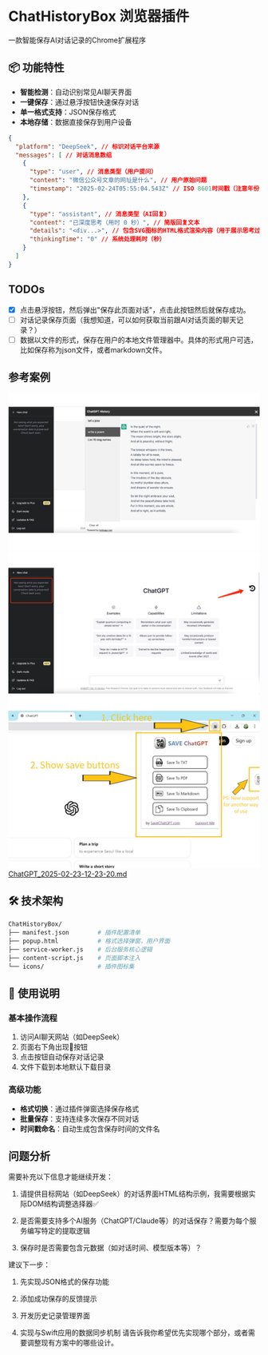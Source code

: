 # ChatHistoryBox 浏览器插件

一款智能保存AI对话记录的Chrome扩展程序

## 📦 功能特性
- **智能检测**：自动识别常见AI聊天界面
- **一键保存**：通过悬浮按钮快速保存对话
- **单一格式支持**：JSON保存格式
- **本地存储**：数据直接保存到用户设备

```json
{
  "platform": "DeepSeek", // 标识对话平台来源
  "messages": [ // 对话消息数组
    {
      "type": "user", // 消息类型（用户提问）
      "content": "微信公众号文章的网址是什么", // 用户原始问题
      "timestamp": "2025-02-24T05:55:04.543Z" // ISO 8601时间戳（注意年份2025可能是测试数据）
    },
    {
      "type": "assistant", // 消息类型（AI回复）
      "content": "已深度思考（用时 0 秒）", // 简版回复文本
      "details": "<div...>", // 包含SVG图标的HTML格式渲染内容（用于展示思考过程）
      "thinkingTime": "0" // 系统处理耗时（秒）
    }
  ]
}
```

## TODOs
- [x] 点击悬浮按钮，然后弹出"保存此页面对话"，点击此按钮然后就保存成功。
- [ ] 对话记录保存页面（我想知道，可以如何获取当前跟AI对话页面的聊天记录？）
- [ ] 数据以文件的形式，保存在用户的本地文件管理器中。具体的形式用户可选，比如保存称为json文件，或者markdown文件。

## 参考案例
![alt text](Resource/1.png)
![alt text](Resource/2.png)
![alt text](Resource/3.jpg)
[ChatGPT_2025-02-23-12-23-20.md](Resource/ChatGPT_2025-02-23-12-23-20.md)

## 🛠 技术架构
```bash
ChatHistoryBox/
├── manifest.json        # 插件配置清单
├── popup.html           # 格式选择弹窗，用户界面
├── service-worker.js    # 后台服务核心逻辑
├── content-script.js    # 页面脚本注入
└── icons/               # 插件图标集
```

## 📍 使用说明

### 基本操作流程
1. 访问AI聊天网站（如DeepSeek）
2. 页面右下角出现💾按钮
3. 点击按钮自动保存对话记录
4. 文件下载到本地默认下载目录

### 高级功能
- **格式切换**：通过插件弹窗选择保存格式
- **批量保存**：支持连续多次保存不同对话
- **时间戳命名**：自动生成包含保存时间的文件名

## 问题分析
需要补充以下信息才能继续开发：
1. 请提供目标网站（如DeepSeek）的对话界面HTML结构示例，我需要根据实际DOM结构调整选择器✅

2. 是否需要支持多个AI服务（ChatGPT/Claude等）的对话保存？需要为每个服务编写特定的提取逻辑

3. 保存时是否需要包含元数据（如对话时间、模型版本等）？

建议下一步：

1. 先实现JSON格式的保存功能

2. 添加成功保存的反馈提示

3. 开发历史记录管理界面

4. 实现与Swift应用的数据同步机制
请告诉我你希望优先实现哪个部分，或者需要调整现有方案中的哪些设计。

